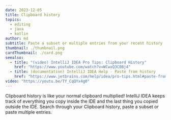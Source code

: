 ```yaml
---
date: 2023-12-05
title: Clipboard history
topics:
  - editing
  - java
  - kotlin
author: md
subtitle: Paste a subset or multiple entries from your recent history
thumbnail: ./thumbnail.png
cardThumbnail: ./card.png
seealso:
  - title: "(video) IntelliJ IDEA Pro Tips: Clipboard History"
    href: "https://www.youtube.com/watch?v=WCwxQ3C0Bj4"
  - title: (documentation) IntelliJ IDEA Help - Paste from history
    href: "https://www.jetbrains.com/help/idea/pro-tips.html#paste-from-history"
video: "https://youtu.be/TY_CqQYx4g0"
---
```


Clipboard history is like your normal clipboard multiplied! IntelliJ IDEA keeps track of everything you copy inside the IDE and the last thing you copied outside the IDE. Search through your Clipboard history, paste a subset or paste multiple entries.
